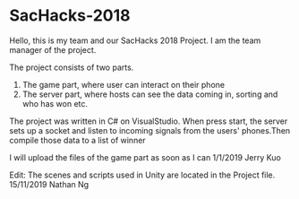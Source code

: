 # SacHacks-2018
Hello, this is my team and our SacHacks 2018 Project. I am the team manager of the project.

The project consists of two parts.
1. The game part, where user can interact on their phone
2. The server part, where hosts can see the data coming in, sorting and who has won etc.

The project was written in C# on VisualStudio. When press start, the server sets up a socket and listen
to incoming signals from the users' phones.Then compile those data to a list of winner

I will upload the files of the game part as soon as I can
1/1/2019 Jerry Kuo

Edit:
The scenes and scripts used in Unity are located in the Project file.
15/11/2019 Nathan Ng
